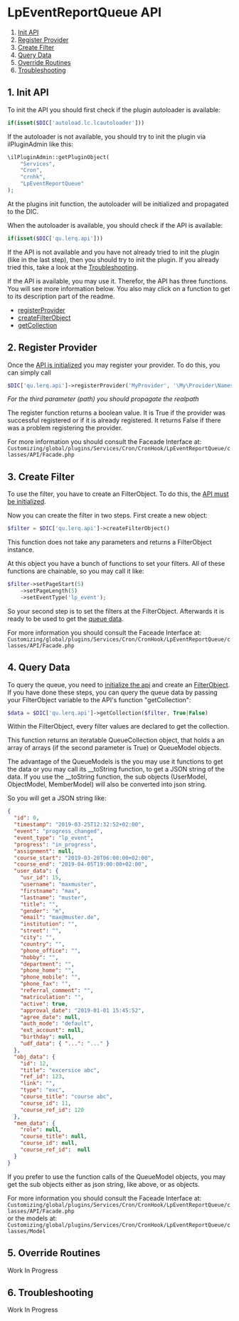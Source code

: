 # LpEventReportQueue API

1. [Init API](#init-api)
2. [Register Provider](#register-provider)
3. [Create Filter](#create-filter)
4. [Query Data](#query-data)
5. [Override Routines](#override-routines)
6. [Troubleshooting](#trouble-shooting)

<a name="init-api"></a>
## 1. Init API
To init the API you should first check if the plugin autoloader is available:
```php
if(isset($DIC['autoload.lc.lcautoloader']))
```
If the autoloader is not available, you should try to init the plugin via 
ilPluginAdmin like this:
```php
\ilPluginAdmin::getPluginObject(
    "Services", 
    "Cron", 
    "crnhk", 
    "LpEventReportQueue"
);
```
At the plugins init function, the autoloader will be initialized and propagated 
to the DIC.

When the autoloader is available, you should check if the API is available:
```php
if(isset($DIC['qu.lerq.api']))
```
If the API is not available and you have not already tried to init the plugin 
(like in the last step), then you should try to init the plugin. If you already 
tried this, take a look at the [Troubleshooting](#trouble-shooting).

If the API is available, you may use it. Therefor, the API has three functions.
You will see more information below. You also may click on a function to get
to its description part of the readme.
* [registerProvider](#register-provider)
* [createFilterObject](#create-filter)
* [getCollection](#query-data)

<a name="register-provider"></a>
## 2. Register Provider
Once the [API is initialized](#init-api) you may register your provider. To do
this, you can simply call
```php
$DIC['qu.lerq.api']->registerProvider('MyProvider', '\My\Provider\Namespace', realpath(dirname('MyProviderPlugin.php')), True|False)
```
*For the third parameter (path) you should propagate the realpath*

The register function returns a boolean value. It is True if the provider was 
successful registered or if it is already registered. It returns False if there
was a problem registering the provider. 

For more information you should consult the Faceade Interface at: 
```Customizing/global/plugins/Services/Cron/CronHook/LpEventReportQueue/classes/API/Facade.php```

<a name="create-filter"></a>
## 3. Create Filter 
To use the filter, you have to create an FilterObject. To do this, the 
[API must be initialized](#init-api).

Now you can create the filter in two steps. First create a new object:
```php
$filter = $DIC['qu.lerq.api']->createFilterObject()
```
This function does not take any parameters and returns a FilterObject instance.

At this object you have a bunch of functions to set your filters. All of these
functions are chainable, so you may call it like:
```php
$filter->setPageStart(5)
    ->setPageLength(5)
    ->setEventType('lp_event');
```
So your second step is to set the filters at the FilterObject. Afterwards it
is ready to be used to get the [queue data](#query-data).

For more information you should consult the Faceade Interface at: 
```Customizing/global/plugins/Services/Cron/CronHook/LpEventReportQueue/classes/API/Facade.php```

<a name="query-data"></a>
## 4. Query Data
To query the queue, you need to [initialize the api](#init-api) and create an [FilterObject](#create-filter).
If you have done these steps, you can query the queue data by passing your 
FilterObject variable to the API's function "getCollection":
```php
$data = $DIC['qu.lerq.api']->getCollection($filter, True|False)
``` 
Within the FilterObject, every filter values are declared to get the collection.

This function returns an iteratable QueueCollection object, that holds a an
array of arrays (if the second parameter is True) or QueueModel objects. 

The advantage of the QueueModels is the you may use it functions to get the
data or you may call its __toString function, to get a JSON string of the data.
If you use the __toString function, the sub objects (UserModel, ObjectModel, 
MemberModel) will also be converted into json string.

So you will get a JSON string like:
```json
{
  "id": 0,
  "timestamp": "2019-03-25T12:32:52+02:00",
  "event": "progress_changed",
  "event_type": "lp_event",
  "progress": "in_progress",
  "assignment": null,
  "course_start": "2019-03-20T06:00:00+02:00",
  "course_end": "2019-04-05T19:00:00+02:00",
  "user_data": {
    "usr_id": 15,
    "username": "maxmuster",
    "firstname": "max",
    "lastname": "muster",
    "title": "",
    "gender": "m",
    "email": "max@muster.de",
    "institution": "",
    "street": "",
    "city": "",
    "country": "",
    "phone_office": "",
    "hobby": "",
    "department": "",
    "phone_home": "",
    "phone_mobile": "",
    "phone_fax": "",
    "referral_comment": "",
    "matriculation": "",
    "active": true,
    "approval_date": "2019-01-01 15:45:52",
    "agree_date": null,
    "auth_mode": "default",
    "ext_account": null,
    "birthday": null,
    "udf_data": { "...": "..." } 
  },
  "obj_data": {
    "id": 12, 
    "title": "excersice abc", 
    "ref_id": 123, 
    "link": "", 
    "type": "exc", 
    "course_title": "course abc", 
    "course_id": 11, 
    "course_ref_id": 120
  },
  "mem_data": { 
    "role": null, 
    "course_title": null, 
    "course_id": null, 
    "course_ref_id":  null
  }
}
```

If you prefer to use the function calls of the QueueModel objects, you may 
get the sub objects either as json string, like above, or as objects.

For more information you should consult the Faceade Interface at:</br> 
```Customizing/global/plugins/Services/Cron/CronHook/LpEventReportQueue/classes/API/Facade.php```
<br/>or the models at:</br>
```Customizing/global/plugins/Services/Cron/CronHook/LpEventReportQueue/classes/Model```

<a name="override-routines"></a>
## 5. Override Routines

Work In Progress

<a name="trouble-shooting"></a>
## 6. Troubleshooting

Work In Progress 
